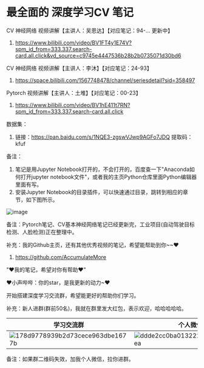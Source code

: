 # 最全面的 深度学习CV 笔记

CV 神经网络 视频讲解【主讲人：吴恩达】【对应笔记：94-... 更新中】

1. https://www.bilibili.com/video/BV1FT4y1E74V?spm_id_from=333.337.search-card.all.click&vd_source=c9745e4447536b28b2b0735071d30bd6

CV 神经网络 视频讲解【主讲人：李沐】【对应笔记：24-93】

1. https://space.bilibili.com/1567748478/channel/seriesdetail?sid=358497

Pytorch 视频讲解【主讲人：土堆】【对应笔记：00-23】

1. https://www.bilibili.com/video/BV1hE411t7RN?spm_id_from=333.337.search-card.all.click

数据集：

1. 链接：https://pan.baidu.com/s/1NQE3-zgswVJwp9AGFo7JDQ 提取码：kfuf 

备注：

1. 笔记是用Jupyter Notebook打开的，不会打开的，百度查一下"Anaconda如何打开jupyter notebook文件"，或者我的主页Python仓库里面Python编辑器里面有写。
2. 安装Jupyter Notebook的目录插件，可以快速通过目录，跳转到相应的章节，如下图所示。

![image](https://user-images.githubusercontent.com/60348867/184626973-5f344b32-9b82-4164-a18b-ec8f25684692.png)

备注：Pytorch笔记、CV基本神经网络笔记已经更新完，工业项目(自动驾驶目标检测、人脸检测)正在整理中。

补充：我的Github主页，还有其他优秀视频的笔记，希望能帮助到你~~♥

1. https://github.com/AccumulateMore

"♥我的笔记，希望对你有帮助♥"

♥小声哔哔：你的star，是我更新的动力~♥

开始搭建深度学习交流群，希望能更好的帮助你们学习。

补充：新人进群(群前50名)，我就在群里发大红包，表示欢迎，哈哈哈哈哈。

| 学习交流群                                                    | 个人微信                                                 |
| ------------------------------------------------------------ | -------------------------------------------------------- |
| ![178d9778939b2d73cece963dbe1677b](https://user-images.githubusercontent.com/60348867/207807460-5e115ea2-1e73-490f-8036-f7acee8b8af5.jpg)<br/> | ![ddde2cc0ba0132216dced3faf6c12ea](https://user-images.githubusercontent.com/60348867/207504858-9481a6d1-f33f-49c4-8702-06346fdb9554.jpg)<br> | 

备注：如果群二维码失效，加我个人微信，拉你进群。
